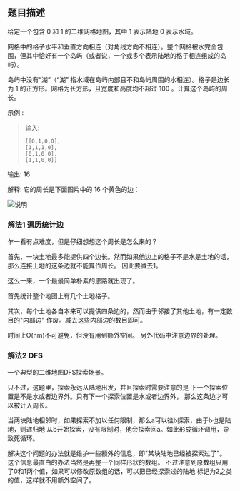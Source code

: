 ## 题目描述
给定一个包含 0 和 1 的二维网格地图，其中 1 表示陆地 0 表示水域。

网格中的格子水平和垂直方向相连（对角线方向不相连）。整个网格被水完全包围，但其中恰好有一个岛屿（或者说，一个或多个表示陆地的格子相连组成的岛屿）。

岛屿中没有“湖”（“湖” 指水域在岛屿内部且不和岛屿周围的水相连）。格子是边长为 1 的正方形。网格为长方形，且宽度和高度均不超过 100 。计算这个岛屿的周长。

示例 :

>输入:
>
>```text
>[[0,1,0,0],
> [1,1,1,0],
> [0,1,0,0],
> [1,1,0,0]]
>```

输出: 16

解释: 它的周长是下面图片中的 16 个黄色的边：

![说明](https://assets.leetcode-cn.com/aliyun-lc-upload/uploads/2018/10/12/island.png)


### 解法1 遍历统计边
乍一看有点难度，但是仔细想想这个周长是怎么来的？

首先，一块土地最多能提供四个边长。然而如果他边上的格子不是水是土地的话，那么连接土地的这条边就不能算作周长。
因此要减去1。

这么一来，一个最最简单朴素的思路就出现了。

首先统计整个地图上有几个土地格子。

其次，每个土地各自本来可以提供四条边的，然而由于邻接了其他土地，有一定数目的"内部边"
作废。减去这些内部边的数目即可。

时间上O(nm)不可避免，但没有用到额外空间。
另外代码中注意边界的处理。


### 解法2 DFS
一个典型的二维地图DFS探索场景。

只不过，这题里，探索永远从陆地出发，并且探索时需要注意的是
下一个探索位置是不是水或者边界外。只有下一个探索位置是水或者边界外，
那么这条边才可以被计入周长。

当两块陆地相邻时，如果探索不加以任何限制，那么a可以往b探索，由于b也是陆地，则递归地
从b开始探索，没有限制时，他会探索回a。如此形成循环调用，导致死循环。

解决这个问题的办法就是维护一些额外的信息，即"某块陆地已经被探索过了"。
这个信息最直白的办法当然是再整一个同样形状的数组。
不过注意到原数组只用了0和1两个值，如果可以修改原数组的话，可以把已经探索过的陆地
标记为2之类的值，这样就不用额外空间了。

